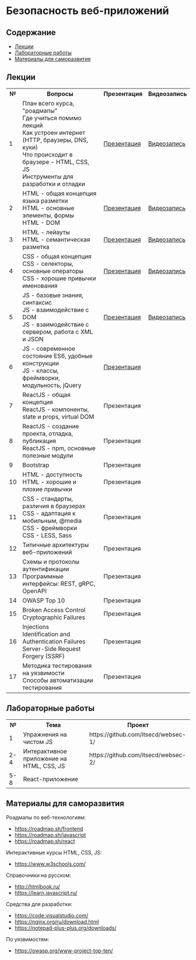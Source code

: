 # Безопасность веб-приложений

## Содержание
- [Лекции](#лекции)
- [Лабораторные работы](#лабораторные-работы)
- [Материалы для саморазвития](#материалы-для-саморазвития)

## Лекции

<table>
<tr>
<th>№</th>
<th>Вопросы</th>
<th>Презентация</th>
  <th>Видеозапись</th>
</tr>

<tr>
<td>1</td>
<td>План всего курса, "роадмапы"<br/>
Где учиться помимо лекций<br/>
Как устроен интернет (HTTP, браузеры, DNS, куки)<br/>
Что происходит в браузере - HTML, CSS, JS<br/>
Инструменты для разработки и отладки</td>
<td><a href="https://github.com/itsecd/websec/blob/main/%D0%BB%D0%B5%D0%BA%D1%86%D0%B8%D0%B8/%D0%9B%D0%B5%D0%BA%D1%86%D0%B8%D1%8F%201.pptx">Презентация</a></td>
<td><a href="https://bbb.ssau.ru:8443/playback/presentation/2.3/71d4faa7d386b576bf013911035c51a5d7dcd327-1662370240340">Видеозапись</a></td>
</tr>

<tr>
<td>2</td>
<td>HTML - общая концепция языка разметки<br/>
HTML - основные элементы, формы<br/>
HTML - DOM </td>
<td><a href="https://github.com/itsecd/websec/blob/main/%D0%BB%D0%B5%D0%BA%D1%86%D0%B8%D0%B8/%D0%9B%D0%B5%D0%BA%D1%86%D0%B8%D1%8F%202.pptx">Презентация</a></td>
<td><a href="https://bbb.ssau.ru:8443/playback/presentation/2.3/71d4faa7d386b576bf013911035c51a5d7dcd327-1662981109160">Видеозапись</a></td>
</tr>

<tr>
<td>3</td>
<td>HTML - лейауты<br/>
HTML - семантическая разметка</td>
<td><a href="https://github.com/itsecd/websec/blob/main/%D0%BB%D0%B5%D0%BA%D1%86%D0%B8%D0%B8/%D0%9B%D0%B5%D0%BA%D1%86%D0%B8%D1%8F%203.pptx">Презентация</a></td>
<td><a href="https://bbb.ssau.ru:8443/playback/presentation/2.3/71d4faa7d386b576bf013911035c51a5d7dcd327-1663586241117">Видеозапись</a></td>
</tr>

<tr>
<td>4</td>
<td>CSS - общая концепция<br/>
CSS - селекторы, основные операторы<br/>
CSS - хорошие привычки именования</td>
<td><a href="https://github.com/itsecd/websec/blob/main/%D0%BB%D0%B5%D0%BA%D1%86%D0%B8%D0%B8/%D0%9B%D0%B5%D0%BA%D1%86%D0%B8%D1%8F%204.pptx">Презентация</a></td>
<td><a href="https://bbb.ssau.ru:8443/playback/presentation/2.3/71d4faa7d386b576bf013911035c51a5d7dcd327-1664190812931">Видеозапись</a></td>
</tr>

<tr>
<td>5</td>
<td>JS - базовые знания, синтаксис<br/>
JS - взаимодействие с DOM<br/>
JS - взаимодействие с сервером, работа с XML и JSON</td>
<td><a href="https://github.com/itsecd/websec/blob/main/%D0%BB%D0%B5%D0%BA%D1%86%D0%B8%D0%B8/%D0%9B%D0%B5%D0%BA%D1%86%D0%B8%D1%8F%205.pptx">Презентация</a></td>
<td><a href="https://bbb.ssau.ru:8443/playback/presentation/2.3/71d4faa7d386b576bf013911035c51a5d7dcd327-1664795481583">Видеозапись</a></td>
</tr>

<tr>
<td>6</td>
<td>JS - современное состояние ES6, удобные конструкции<br/>
JS - классы, фреймворки, модульность, jQuery</td>
<td><a href="https://github.com/itsecd/websec/blob/main/%D0%BB%D0%B5%D0%BA%D1%86%D0%B8%D0%B8/%D0%9B%D0%B5%D0%BA%D1%86%D0%B8%D1%8F%206.pptx">Презентация</a></td>
<td></td>
</tr>

<tr>
<td>7</td>
<td>ReactJS - общая концепция<br/>
ReactJS - компоненты, state и props, virtual DOM</td>
<td>Презентация</td>
<td></td>
</tr>

<tr>
<td>8</td>
<td>ReactJS - создание проекта, отладка, публикация<br/>
ReactJS - npm, основные полезные модули</td>
<td>Презентация</td>
<td></td>
</tr>

<tr>
<td>9</td>
<td>Bootstrap</td>
<td>Презентация</td>
<td></td>
</tr>

<tr>
<td>10</td>
<td>HTML - доступность<br/>
HTML - хорошие и плохие привычки</td>
<td>Презентация</td>
<td></td>
</tr>

<tr>
<td>11</td>
<td>CSS - стандарты, различия в браузерах<br/>
CSS - адаптация к мобильным, @media<br/>
CSS - фреймворки<br/>
CSS - LESS, Sass</td>
<td>Презентация</td>
<td></td>
</tr>

<tr>
<td>12</td>
<td>Типичные архитектуры веб-приложений</td>
<td>Презентация</td>
<td></td>
</tr>

<tr>
<td>13</td>
<td>Схемы и протоколы аутентификации<br/>
Программные интерфейсы: REST, gRPC, OpenAPI</td>
<td>Презентация</td>
<td></td>
</tr>

<tr>
<td>14</td>
<td>OWASP Top 10</td>
<td>Презентация</td>
<td></td>
</tr>

<tr>
<td>15</td>
<td>Broken Access Control<br/>
Cryptographic Failures </td>
<td>Презентация</td>
<td></td>
</tr>

<tr>
<td>16</td>
<td>Injections<br/>
Identification and Authentication Failures<br/>
Server-Side Request Forgery (SSRF)</td>
<td>Презентация</td>
<td></td>
</tr>

<tr>
<td>17</td>
<td>Методика тестирования на уязвимости<br/>
Способы автоматизации тестирования</td>
<td>Презентация</td>
<td></td>
</tr>

</table>


## Лабораторные работы

<table>
<tr>
<th>№</th>
<th>Тема</th>
<th>Проект</th>
</tr>

<tr>
<td>1</td>
<td>Упражнения на чистом JS</td>
<td>https://github.com/itsecd/websec-1/</td>
</tr>

<tr>
<td>2-4</td>
<td>Интерактивное приложение на HTML, CSS, JS</td>
<td>https://github.com/itsecd/websec-2/</td>
</tr>

<tr>
<td>5-8</td>
<td>React-приложение</td>
<td></td>
</tr>
</table>

## Материалы для саморазвития
Роадмапы по веб-технологиям:
- https://roadmap.sh/frontend
- https://roadmap.sh/javascript
- https://roadmap.sh/react

Интерактивные курсы HTML, CSS, JS: 
- https://www.w3schools.com/

Справочники на русском: 
- http://htmlbook.ru/
- https://learn.javascript.ru/ 

Средства для разработки:
- https://code.visualstudio.com/
- https://nginx.org/ru/download.html
- https://notepad-plus-plus.org/downloads/

По уязвимостям:
- https://owasp.org/www-project-top-ten/
